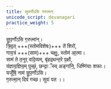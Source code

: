 ```yaml
---
title: सुपर्णोऽसि गरुत्मन्
unicode_script: devanagari
practice_weight: 5
---
```


सु॒प॒र्णोऽसि ग॒रुत्मा॑न्।   
त्रि॒वृत् +++(स्तोमविशेषः)+++ ते॑ शिरो॑,  
गाय॒त्रं +++(साम)+++ चक्षुः॒, स्तोम॑ आ॒त्मा।  
साम॑ ते त॒नूर् वा॑दे॒व्यम्, बृ॑हद्रथन्त॒रे प॒क्षौ,   
य॑ज्ञाय॒ज्ञिय॒म् पुच्छं॒, छन्दा॒ँस्य् अङ्गा॑नि॒, धिष्णि॑याः शफाः।  
यजूँ॑षि॒ नाम॑ सु॒प॒र्णो॑ऽसि।  
ग॒रुत्मा॒न् दिवं॑ गच्छ। सुवः॑ पत ।।  
